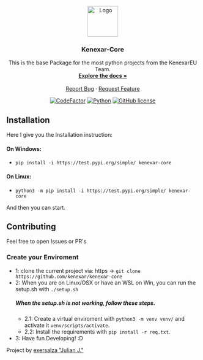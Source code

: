 <br />
<div align="center">
  <a href="https://github.com/Kenexar/kenexar-core">
    <img src="https://cloud.kenexar.eu/s/bQBApT3Sa56KBij/preview" alt="Logo" width="80" height="80">
  </a>

  <h3 align="center">Kenexar-Core</h3>

  <p align="center">
    This is the base Package for the most python projects from the KenexarEU Team.
    <br />
    <a href="https://kenexar.github.io/kenexar-core/"><strong>Explore the docs »</strong></a>
    <br />
    <br />
    <a href="https://github.com/Kenexar/kenexar-core/issues">Report Bug</a>
    ·
    <a href="https://github.com/Kenexar/kenexar-core/issues">Request Feature</a>
  </p>
  <a align="center" href="https://www.codefactor.io/repository/github/kenexar/kenexar-core"><img src="https://www.codefactor.io/repository/github/kenexar/kenexar-core/badge" alt="CodeFactor" /></a>
    <a align="center" href="https://www.python.org/"><img src="https://img.shields.io/badge/Made%20with-Python-1f425f.svg" alt="Python"/></a>
    <a href="https://github.com/Kenexar/kenexar-core/blob/main/LICENSE"><img alt="GitHub license" src="https://img.shields.io/github/license/Kenexar/kenexar-core"></a>
</div>


## Installation
Here I give you the Installation instruction:

#### On Windows:
- `pip install -i https://test.pypi.org/simple/ kenexar-core`

#### On Linux:
- `python3 -m pip install -i https://test.pypi.org/simple/ kenexar-core`


And then you can start.

## Contributing
Feel free to open Issues or PR's

### Create your Enviroment

  - 1: clone the current project via: https -> `git clone https://github.com/kenexar/kenexar-core` <br>
  - 2: When you are on Linux/OSX or have an WSL on Win, you can run the setup.sh with `./setup.sh`
    ##### When the setup.sh is not working, follow these steps.
    - 2.1: Create a virtual enviroment with `python3 -m venv venv/` and activate it `venv/scripts/activate`.<br>
    - 2.2: Install the requirements with `pip install -r req.txt`. <br>
  - 3: Have fun Developing! :D




Project by [exersalza "Julian J."](https://github.com/exersalza)
